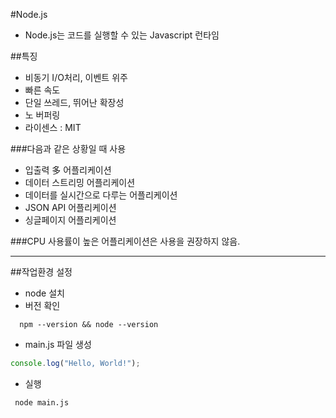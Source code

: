 #Node.js

- Node.js는 코드를 실행할 수 있는 Javascript 런타임

##특징
 - 비동기 I/O처리, 이벤트 위주
 - 빠른 속도
 - 단일 쓰레드, 뛰어난 확장성
 - 노 버퍼링
 - 라이센스 : MIT
 
###다음과 같은 상황일 때 사용
- 입출력 多 어플리케이션
- 데이터 스트리밍 어플리케이션
- 데이터를 실시간으로 다루는 어플리케이션
- JSON API 어플리케이션
- 싱글페이지 어플리케이션

###CPU 사용률이 높은 어플리케이션은 사용을 권장하지 않음.

-----------------------------------------

##작업환경 설정
 - node 설치
 - 버전 확인
```
  npm --version && node --version
```
 - main.js 파일 생성
 
 ```javascript
 console.log("Hello, World!");
 ```
 
 - 실행
 ```
  node main.js
 ```
